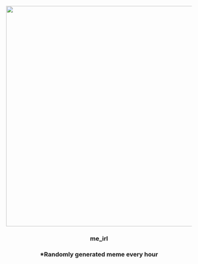 <p align="center">
        <img src="https://i.redd.it/i7ry5qga3fv81.jpg" width="600" height="600">
        </p>
        <h3 align="center">me_irl</h3>
        <h3 align="center">*Randomly generated meme every hour</h3>
    